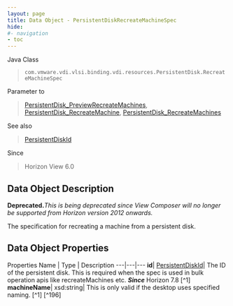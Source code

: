 ```yaml
---
layout: page
title: Data Object - PersistentDiskRecreateMachineSpec
hide:
#- navigation
- toc
---
```






Java Class
> `com.vmware.vdi.vlsi.binding.vdi.resources.PersistentDisk.RecreateMachineSpec`

Parameter to
> [PersistentDisk_PreviewRecreateMachines](vdi.resources.PersistentDisk.md#previewRecreateMachines), [PersistentDisk_RecreateMachine](vdi.resources.PersistentDisk.md#recreateMachine), [PersistentDisk_RecreateMachines](vdi.resources.PersistentDisk.md#recreateMachines)

See also
> [PersistentDiskId](vdi.entity.PersistentDiskId.md)

Since
> Horizon View 6.0


## Data Object Description

**Deprecated.**_This is being deprecated since View Composer will no longer be supported from Horizon version 2012 onwards._

The specification for recreating a machine from a persistent disk.

## Data Object Properties
Properties
Name |  Type |  Description
---|---|---
**id**| [PersistentDiskId](vdi.entity.PersistentDiskId.md)|  The ID of the persistent disk. This is required when the spec is used in bulk operation apis like recreateMachines etc.  **_Since_** Horizon 7.8 [^1]
**machineName**|  xsd:string|  This is only valid if the desktop uses specified naming. [^1] [^196]
 


 
